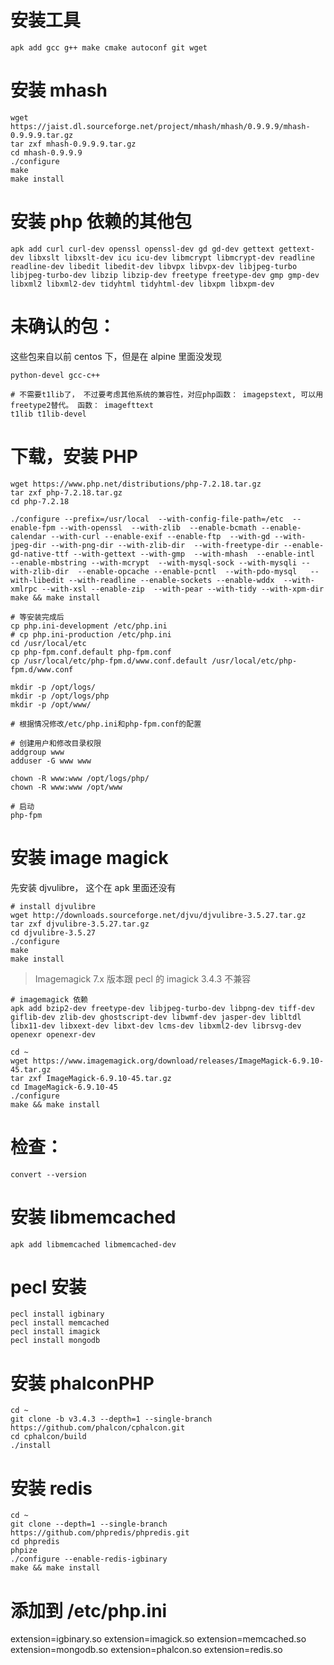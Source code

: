 # 安装工具

```
apk add gcc g++ make cmake autoconf git wget
```

# 安装 mhash

```
wget https://jaist.dl.sourceforge.net/project/mhash/mhash/0.9.9.9/mhash-0.9.9.9.tar.gz
tar zxf mhash-0.9.9.9.tar.gz
cd mhash-0.9.9.9
./configure
make
make install
```

# 安装 php 依赖的其他包

```
apk add curl curl-dev openssl openssl-dev gd gd-dev gettext gettext-dev libxslt libxslt-dev icu icu-dev libmcrypt libmcrypt-dev readline readline-dev libedit libedit-dev libvpx libvpx-dev libjpeg-turbo libjpeg-turbo-dev libzip libzip-dev freetype freetype-dev gmp gmp-dev libxml2 libxml2-dev tidyhtml tidyhtml-dev libxpm libxpm-dev
```

# 未确认的包：

这些包来自以前 centos 下，但是在 alpine 里面没发现

```
python-devel gcc-c++

# 不需要t1lib了， 不过要考虑其他系统的兼容性，对应php函数： imagepstext, 可以用freetype2替代。 函数： imagefttext
t1lib t1lib-devel
```

# 下载，安装 PHP

```
wget https://www.php.net/distributions/php-7.2.18.tar.gz
tar zxf php-7.2.18.tar.gz
cd php-7.2.18

./configure --prefix=/usr/local  --with-config-file-path=/etc  --enable-fpm --with-openssl  --with-zlib  --enable-bcmath --enable-calendar --with-curl --enable-exif --enable-ftp  --with-gd --with-jpeg-dir --with-png-dir --with-zlib-dir  --with-freetype-dir --enable-gd-native-ttf --with-gettext --with-gmp  --with-mhash  --enable-intl  --enable-mbstring --with-mcrypt  --with-mysql-sock --with-mysqli --with-zlib-dir  --enable-opcache --enable-pcntl  --with-pdo-mysql   --with-libedit --with-readline --enable-sockets --enable-wddx  --with-xmlrpc --with-xsl --enable-zip  --with-pear --with-tidy --with-xpm-dir
make && make install

# 等安装完成后
cp php.ini-development /etc/php.ini
# cp php.ini-production /etc/php.ini
cd /usr/local/etc
cp php-fpm.conf.default php-fpm.conf
cp /usr/local/etc/php-fpm.d/www.conf.default /usr/local/etc/php-fpm.d/www.conf

mkdir -p /opt/logs/
mkdir -p /opt/logs/php
mkdir -p /opt/www/

# 根据情况修改/etc/php.ini和php-fpm.conf的配置

# 创建用户和修改目录权限
addgroup www
adduser -G www www

chown -R www:www /opt/logs/php/
chown -R www:www /opt/www

# 启动
php-fpm
```

# 安装 image magick

先安装 djvulibre， 这个在 apk 里面还没有

```
# install djvulibre
wget http://downloads.sourceforge.net/djvu/djvulibre-3.5.27.tar.gz
tar zxf djvulibre-3.5.27.tar.gz
cd djvulibre-3.5.27
./configure
make
make install
```

> Imagemagick 7.x 版本跟 pecl 的 imagick 3.4.3 不兼容

```
# imagemagick 依赖
apk add bzip2-dev freetype-dev libjpeg-turbo-dev libpng-dev tiff-dev giflib-dev zlib-dev ghostscript-dev libwmf-dev jasper-dev libltdl libx11-dev libxext-dev libxt-dev lcms-dev libxml2-dev librsvg-dev openexr openexr-dev

cd ~
wget https://www.imagemagick.org/download/releases/ImageMagick-6.9.10-45.tar.gz
tar zxf ImageMagick-6.9.10-45.tar.gz
cd ImageMagick-6.9.10-45
./configure
make && make install

```

# 检查：

```
convert --version
```

# 安装 libmemcached

```
apk add libmemcached libmemcached-dev
```

# pecl 安装

```
pecl install igbinary
pecl install memcached
pecl install imagick
pecl install mongodb
```

# 安装 phalconPHP

```
cd ~
git clone -b v3.4.3 --depth=1 --single-branch https://github.com/phalcon/cphalcon.git
cd cphalcon/build
./install
```

# 安装 redis

```
cd ~
git clone --depth=1 --single-branch https://github.com/phpredis/phpredis.git
cd phpredis
phpize
./configure --enable-redis-igbinary
make && make install
```

# 添加到 /etc/php.ini

extension=igbinary.so
extension=imagick.so
extension=memcached.so
extension=mongodb.so
extension=phalcon.so
extension=redis.so
